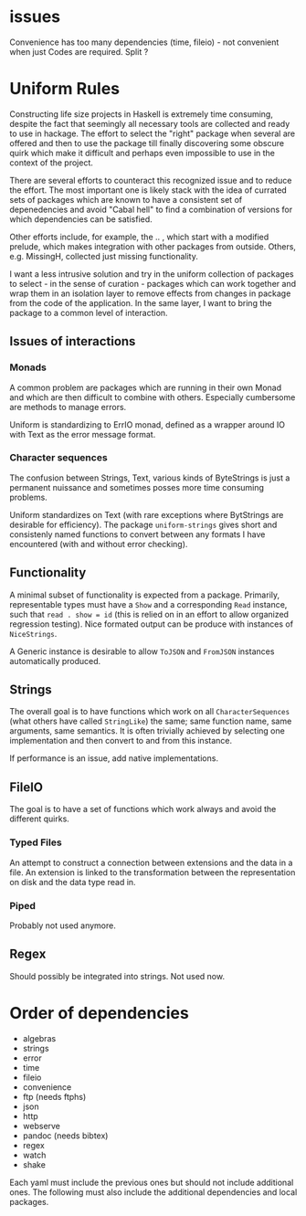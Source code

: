 # issues
Convenience has too many dependencies (time, fileio) - 
not convenient when just Codes are required. Split ? 


# Uniform Rules

Constructing life size projects in Haskell is extremely time consuming, 
despite the fact that seemingly all necessary tools are collected and 
ready to use in hackage. The effort to select the "right" package when
several are offered and then to use the package till finally discovering
some obscure quirk which make it difficult and perhaps even impossible
to use in the context of the project. 

There are several efforts to counteract this recognized issue and to 
reduce the effort. The most important one is likely stack with the 
idea of currated sets of packages which are known to have a consistent
set of depenedencies and avoid "Cabal hell" to find a combination of 
versions for which dependencies can be satisfied. 

Other efforts include, for example, the .. , which start with a modified
prelude, which makes integration with other packages from outside. 
Others, e.g. MissingH, collected just missing functionality.

I want a less intrusive solution and try in the uniform collection of packages
to select - in the sense of curation - packages which can work together
and wrap them in an isolation layer to remove effects from changes 
in package from the code of the application. In the same layer, I want 
to bring the package to a common level of interaction.

## Issues of interactions

### Monads
A common problem are packages which are running in their own Monad and 
which are then difficult to combine with others. Especially cumbersome 
are methods to manage errors.

Uniform is standardizing to ErrIO monad, defined as a wrapper around IO 
with Text as the error message format. 

### Character sequences
The confusion between Strings, Text, various kinds of ByteStrings is just 
a permanent nuissance and sometimes posses more time consuming problems.

Uniform standardizes on Text (with rare exceptions where BytStrings are 
desirable for efficiency). The package `uniform-strings` gives short and
consistenly named functions to convert between any formats I have encountered
(with and without error checking).

## Functionality
A minimal subset of functionality is expected from a package. Primarily, 
representable types must have a `Show` and a corresponding `Read` instance, 
such that `read . show = id` (this is relied on in an effort to allow
organized regression testing). Nice formated output can be produce with 
instances of `NiceStrings`. 

A Generic instance is desirable to allow `ToJSON` and `FromJSON` instances 
automatically produced. 


## Strings
The overall goal is to have functions which work on all `CharacterSequences` 
(what others have called `StringLike`) the same; same function name, 
same arguments, same semantics. It is often trivially achieved by 
selecting one implementation and then convert to and from this instance. 

If performance is an issue, add native implementations.

## FileIO
The goal is to have a set of functions which work always and avoid the 
different quirks. 

### Typed Files
An attempt to construct a connection between extensions and the data 
in a file. An extension is linked to the transformation between the 
representation on disk and the data type read in. 

### Piped 
Probably not used anymore.

## Regex
Should possibly be integrated into strings. Not used now.


# Order of dependencies

- algebras
- strings 
- error
- time
- fileio
- convenience 
- ftp (needs ftphs)
- json
- http
- webserve
- pandoc (needs bibtex)
- regex
- watch
- shake 

Each yaml must include the previous ones but should not 
include additional ones. The following must also 
include the additional dependencies and local packages.

